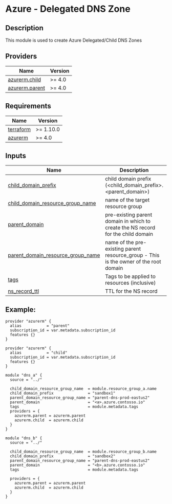 <!-- BEGIN_TF_DOCS -->
# Azure - Delegated DNS Zone

## Description

This module is used to create Azure Delegated/Child DNS Zones

## Providers

| Name | Version |
|------|---------|
| <a name="provider_azurerm.child"></a> [azurerm.child](#provider\_azurerm.child) | >= 4.0 |
| <a name="provider_azurerm.parent"></a> [azurerm.parent](#provider\_azurerm.parent) | >= 4.0 |

## Requirements

| Name | Version |
|------|---------|
| <a name="requirement_terraform"></a> [terraform](#requirement\_terraform) | >= 1.10.0 |
| <a name="requirement_azurerm"></a> [azurerm](#requirement\_azurerm) | >= 4.0 |

## Inputs

| Name | Description | Type | Default | Required |
|------|-------------|------|---------|:--------:|
| <a name="input_child_domain_prefix"></a> [child\_domain\_prefix](#input\_child\_domain\_prefix) | child domain prefix (<child\_domain\_prefix>.<parent\_domain>) | `string` | n/a | yes |
| <a name="input_child_domain_resource_group_name"></a> [child\_domain\_resource\_group\_name](#input\_child\_domain\_resource\_group\_name) | name of the target resource group | `string` | n/a | yes |
| <a name="input_parent_domain"></a> [parent\_domain](#input\_parent\_domain) | pre-existing parent domain in which to create the NS record for the child domain | `string` | n/a | yes |
| <a name="input_parent_domain_resource_group_name"></a> [parent\_domain\_resource\_group\_name](#input\_parent\_domain\_resource\_group\_name) | name of the pre-existing parent resource\_group - This is the owner of the root domain | `string` | n/a | yes |
| <a name="input_tags"></a> [tags](#input\_tags) | Tags to be applied to resources (inclusive) | `map(string)` | n/a | yes |
| <a name="input_ns_record_ttl"></a> [ns\_record\_ttl](#input\_ns\_record\_ttl) | TTL for the NS record | `number` | `300` | no |

## Example:

```
provider "azurerm" {
  alias           = "parent"
  subscription_id = var.metadata.subscription_id
  features {}
}

provider "azurerm" {
  alias           = "child"
  subscription_id = var.metadata.subscription_id
  features {}
}

module "dns_a" {
  source = "../"

  child_domain_resource_group_name  = module.resource_group_a.name
  child_domain_prefix               = "sandbox1"
  parent_domain_resource_group_name = "parent-dns-prod-eastus2"
  parent_domain                     = "<a>.azure.contosso.io"
  tags                              = module.metadata.tags
  providers = {
    azurerm.parent = azurerm.parent
    azurerm.child  = azurerm.child
  }
}

module "dns_b" {
  source = "../"

  child_domain_resource_group_name  = module.resource_group_b.name
  child_domain_prefix               = "sandbox2"
  parent_domain_resource_group_name = "parent-dns-prod-eastus2"
  parent_domain                     = "<b>.azure.contosso.io"
  tags                              = module.metadata.tags

  providers = {
    azurerm.parent = azurerm.parent
    azurerm.child  = azurerm.child
  }
}
```

<!-- END_TF_DOCS -->